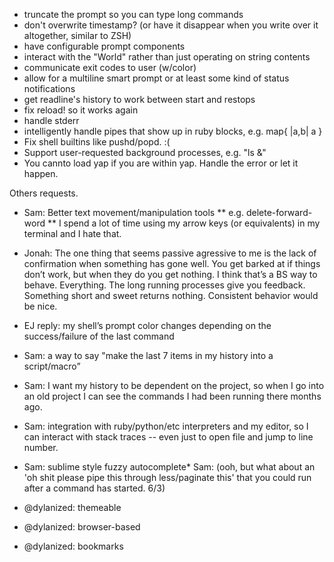 
* truncate the prompt so you can type long commands
* don't overwrite timestamp? (or have it disappear when you write over it altogether, similar to ZSH)
* have configurable prompt components
* interact with the "World" rather than just operating on string contents
* communicate exit codes to user (w/color)
* allow for a multiline smart prompt or at least some kind of status notifications
* get readline's history to work between start and restops
* fix reload! so it works again
* handle stderr
* intelligently handle pipes that show up in ruby blocks, e.g. map{ |a,b| a }
* Fix shell builtins like pushd/popd. :(
* Support user-requested background processes, e.g. "ls &"
* You cannto load yap if you are within yap. Handle the error or let it happen.

Others requests.

*  Sam: Better text movement/manipulation tools
** e.g. delete-forward-word
** I spend a lot of time using my arrow keys (or equivalents) in my terminal and I hate that.

* Jonah: The one thing that seems passive agressive to me is the lack of confirmation when something has gone well. You get barked at if things don’t work, but when they do you get nothing. I think that’s a BS way to behave. Everything. The long running processes give you feedback. Something short and sweet returns nothing. Consistent behavior would be nice.

* EJ reply:  my shell’s prompt color changes depending on the success/failure of the last command

* Sam: a way to say "make the last 7 items in my history into a script/macro”

* Sam: I want my history to be dependent on the project, so when I go into an old project I can see the commands I had been running there months ago.

* Sam: integration with ruby/python/etc interpreters and my editor, so I can interact with stack traces -- even just to open file and jump to line number.

* Sam: sublime style fuzzy autocomplete* Sam: (ooh, but what about an 'oh shit please pipe this through less/paginate this' that you could run after a command has started. 6/3)

* @dylanized: themeable
* @dylanized: browser-based
* @dylanized: bookmarks

